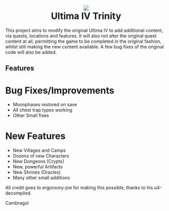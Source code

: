 <h1 align="center">
  <img src="https://raw.githubusercontent.com/cambragol/ultima-IV-trinity/master/Art/Ultima_IV_Advent_Trinity.png" /><br>
  Ultima IV Trinity
</h1>

This project aims to modify the original Ultima IV to add additional content, via quests, locations and features. It will also not alter the original quest content at all, permitting the game to be completed in the original fashion, whilst still making the new content available. A few bug fixes of the original code will also be added.

## Features

  # Bug Fixes/Improvements
  * Moonphases restored on save
  * All chest trap types working
  * Other Small fixes
  
  # New Features
  * New Villages and Camps
  * Dozens of new Characters
  * New Dungeons (Crypts)
  * New, powerful Artifacts
  * New Shrines (Oracles)
  * Many other small additions

  
All credit goes to ergonomy-joe for making this possible, thanks to his u4-decompiled.

Cambragol
